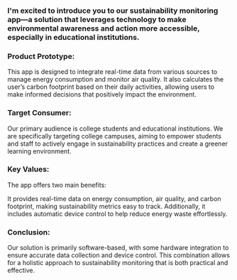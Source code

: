 ### I'm excited to introduce you to our sustainability monitoring app—a solution that leverages technology to make environmental awareness and action more accessible, especially in educational institutions.

### Product Prototype:
This app is designed to integrate real-time data from various sources to manage energy consumption and monitor air quality. It also calculates the user’s carbon footprint based on their daily activities, allowing users to make informed decisions that positively impact the environment.

### Target Consumer:
Our primary audience is college students and educational institutions. We are specifically targeting college campuses, aiming to empower students and staff to actively engage in sustainability practices and create a greener learning environment.

### Key Values:
The app offers two main benefits:

It provides real-time data on energy consumption, air quality, and carbon footprint, making sustainability metrics easy to track.
Additionally, it includes automatic device control to help reduce energy waste effortlessly.
### Conclusion:
Our solution is primarily software-based, with some hardware integration to ensure accurate data collection and device control. This combination allows for a holistic approach to sustainability monitoring that is both practical and effective.
